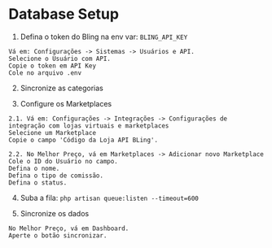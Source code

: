 # Database Setup

1. Defina o token do Bling na env var: `BLING_API_KEY`
```
Vá em: Configurações -> Sistemas -> Usuários e API.
Selecione o Usuário com API. 
Copie o token em API Key
Cole no arquivo .env 
```

2. Sincronize as categorias

3. Configure os Marketplaces

```
2.1. Vá em: Configurações -> Integrações -> Configurações de integração com lojas virtuais e marketplaces
Selecione um Marketplace
Copie o campo 'Código da Loja API BLing'. 

2.2. No Melhor Preço, vá em Marketplaces -> Adicionar novo Marketplace
Cole o ID do Usuário no campo. 
Defina o nome.
Defina o tipo de comissão. 
Defina o status.

```


4. Suba a fila: ``php artisan queue:listen --timeout=600``
   
5. Sincronize os dados
```
No Melhor Preço, vá em Dashboard.
Aperte o botão sincronizar. 
```
